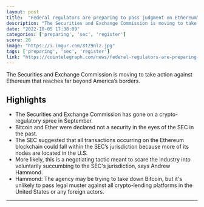 ```yaml
---
layout: post
title:  "Federal regulators are preparing to pass judgment on Ethereum"
description: "The Securities and Exchange Commission is moving to take action against Ethereum that reaches far beyond America’s borders."
date: "2022-10-05 17:38:09"
categories: ['preparing', 'sec', 'register']
score: 26
image: "https://i.imgur.com/XtZ9nlz.jpg"
tags: ['preparing', 'sec', 'register']
link: "https://cointelegraph.com/news/federal-regulators-are-preparing-to-pass-judgment-on-ethereum"
---
```


The Securities and Exchange Commission is moving to take action against Ethereum that reaches far beyond America’s borders.

## Highlights

- The Securities and Exchange Commission has gone on a crypto-regulatory spree in September.
- Bitcoin and Ether were declared not a security in the eyes of the SEC in the past.
- The SEC suggested that all transactions occurring on the Ethereum blockchain could fall within the SEC’s jurisdiction because more of its nodes are located in the U.S.
- More likely, this is a negotiating tactic meant to scare the industry into voluntarily succumbing to the SEC's jurisdiction, says Andrew Hammond.
- Hammond: The agency may be trying to take down Bitcoin, but it's unlikely to pass legal muster against all crypto-lending platforms in the United States or any foreign actors.

---

